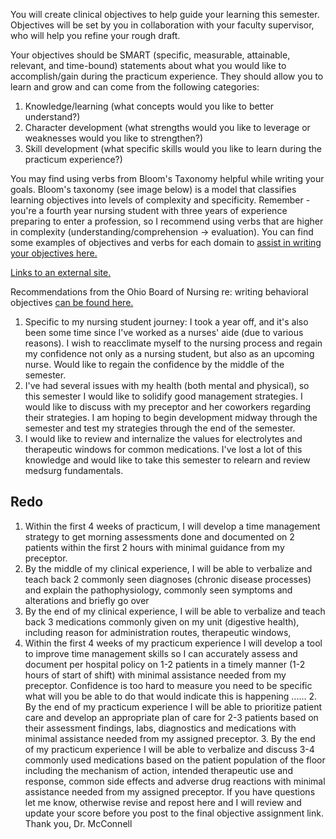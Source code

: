 You will create clinical objectives to help guide your learning this semester. Objectives will be set by you in collaboration with your faculty supervisor, who will help you refine your rough draft.

Your objectives should be SMART (specific, measurable, attainable, relevant, and time-bound) statements about what you would like to accomplish/gain during the practicum experience. They should allow you to learn and grow and can come from the following categories:

1. Knowledge/learning (what concepts would you like to better understand?)
2. Character development (what strengths would you like to leverage or weaknesses would you like to strengthen?)
3. Skill development (what specific skills would you like to learn during the practicum experience?)

You may find using verbs from Bloom's Taxonomy helpful while writing your goals. Bloom's taxonomy (see image below) is a model that classifies learning objectives into levels of complexity and specificity. Remember - you're a fourth year nursing student with three years of experience preparing to enter a profession, so I recommend using verbs that are higher in complexity (understanding/comprehension -> evaluation). You can find some examples of objectives and verbs for each domain to [assist in writing your objectives here.](https://www.evms.edu/education/medical_programs/doctor_of_medicine/instructor_tools/learning/developing_objectives/blooms_taxonomy/#:~:text=The%20New%20Bloom's%20Taxonomy%20is,analysis%2C%20evaluation%2C%20and%20creation.) 

[Links to an external site.](https://www.evms.edu/education/medical_programs/doctor_of_medicine/instructor_tools/learning/developing_objectives/blooms_taxonomy/#:~:text=The%20New%20Bloom's%20Taxonomy%20is,analysis%2C%20evaluation%2C%20and%20creation.)

Recommendations from the Ohio Board of Nursing re: writing behavioral objectives [can be found here.](https://canvas.case.edu/courses/40484/files/7154878?wrap=1 "Individual Clinical Behavioral Objectives OBN Recommendations.pdf")

1. Specific to my nursing student journey: I took a year off, and it's also been some time since I've worked as a nurses' aide (due to various reasons). I wish to reacclimate myself to the nursing process and regain my confidence not only as a nursing student, but also as an upcoming nurse. Would like to regain the confidence by the middle of the semester. 
2. I've had several issues with my health (both mental and physical), so this semester I would like to solidify good management strategies. I would like to discuss with my preceptor and her coworkers regarding their strategies. I am hoping to begin development midway through the semester and test my strategies through the end of the semester. 
3. I would like to review and internalize the values for electrolytes and therapeutic windows for common medications. I've lost a lot of this knowledge and would like to take this semester to relearn and review medsurg fundamentals. 
## Redo
1. Within the first 4 weeks of practicum, I will develop a time management strategy to get morning assessments done and documented on 2 patients within the first 2 hours with minimal guidance from my preceptor. 
2. By the middle of my clinical experience, I will be able to verbalize and teach back 2 commonly seen diagnoses (chronic disease processes) and explain the pathophysiology, commonly seen symptoms and alterations and briefly go over 
3. By the end of my clinical experience, I will be able to verbalize and teach back 3 medications commonly given on my unit (digestive health), including reason for administration routes, therapeutic windows, 
4. Within the first 4 weeks of my practicum experience I will develop a tool to improve time management skills so I can accurately assess and document per hospital policy on 1-2 patients in a timely manner (1-2 hours of start of shift) with minimal assistance needed from my preceptor. Confidence is too hard to measure you need to be specific what will you be able to do that would indicate this is happening ...... 2. By the end of my practicum experience I will be able to prioritize patient care and develop an appropriate plan of care for 2-3 patients based on their assessment findings, labs, diagnostics and medications with minimal assistance needed from my assigned preceptor. 3. By the end of my practicum experience I will be able to verbalize and discuss 3-4 commonly used medications based on the patient population of the floor including the mechanism of action, intended therapeutic use and response, common side effects and adverse drug reactions with minimal assistance needed from my assigned preceptor. If you have questions let me know, otherwise revise and repost here and I will review and update your score before you post to the final objective assignment link. Thank you, Dr. McConnell